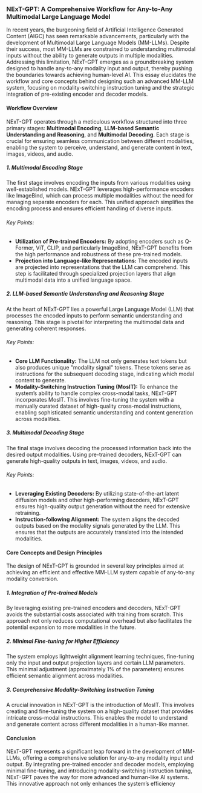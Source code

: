 ### NExT-GPT: A Comprehensive Workflow for Any-to-Any Multimodal Large Language Model

In recent years, the burgeoning field of Artificial Intelligence Generated Content (AIGC) has seen remarkable advancements, particularly with the development of Multimodal Large Language Models (MM-LLMs). Despite their success, most MM-LLMs are constrained to understanding multimodal inputs without the ability to generate outputs in multiple modalities. Addressing this limitation, NExT-GPT emerges as a groundbreaking system designed to handle any-to-any modality input and output, thereby pushing the boundaries towards achieving human-level AI. This essay elucidates the workflow and core concepts behind designing such an advanced MM-LLM system, focusing on modality-switching instruction tuning and the strategic integration of pre-existing encoder and decoder models.

#### Workflow Overview

NExT-GPT operates through a meticulous workflow structured into three primary stages: **Multimodal Encoding**, **LLM-based Semantic Understanding and Reasoning**, and **Multimodal Decoding**. Each stage is crucial for ensuring seamless communication between different modalities, enabling the system to perceive, understand, and generate content in text, images, videos, and audio.

##### 1. Multimodal Encoding Stage

The first stage involves encoding the inputs from various modalities using well-established models. NExT-GPT leverages high-performance encoders like ImageBind, which can process multiple modalities without the need for managing separate encoders for each. This unified approach simplifies the encoding process and ensures efficient handling of diverse inputs.

###### Key Points:

- **Utilization of Pre-trained Encoders:** By adopting encoders such as Q-Former, ViT, CLIP, and particularly ImageBind, NExT-GPT benefits from the high performance and robustness of these pre-trained models.
- **Projection into Language-like Representations:** The encoded inputs are projected into representations that the LLM can comprehend. This step is facilitated through specialized projection layers that align multimodal data into a unified language space.

##### 2. LLM-based Semantic Understanding and Reasoning Stage

At the heart of NExT-GPT lies a powerful Large Language Model (LLM) that processes the encoded inputs to perform semantic understanding and reasoning. This stage is pivotal for interpreting the multimodal data and generating coherent responses.

###### Key Points:

- **Core LLM Functionality:** The LLM not only generates text tokens but also produces unique "modality signal" tokens. These tokens serve as instructions for the subsequent decoding stage, indicating which modal content to generate.
- **Modality-Switching Instruction Tuning (MosIT):** To enhance the system’s ability to handle complex cross-modal tasks, NExT-GPT incorporates MosIT. This involves fine-tuning the system with a manually curated dataset of high-quality cross-modal instructions, enabling sophisticated semantic understanding and content generation across modalities.

##### 3. Multimodal Decoding Stage

The final stage involves decoding the processed information back into the desired output modalities. Using pre-trained decoders, NExT-GPT can generate high-quality outputs in text, images, videos, and audio.

###### Key Points:

- **Leveraging Existing Decoders:** By utilizing state-of-the-art latent diffusion models and other high-performing decoders, NExT-GPT ensures high-quality output generation without the need for extensive retraining.
- **Instruction-following Alignment:** The system aligns the decoded outputs based on the modality signals generated by the LLM. This ensures that the outputs are accurately translated into the intended modalities.

#### Core Concepts and Design Principles

The design of NExT-GPT is grounded in several key principles aimed at achieving an efficient and effective MM-LLM system capable of any-to-any modality conversion.

##### 1. Integration of Pre-trained Models

By leveraging existing pre-trained encoders and decoders, NExT-GPT avoids the substantial costs associated with training from scratch. This approach not only reduces computational overhead but also facilitates the potential expansion to more modalities in the future.

##### 2. Minimal Fine-tuning for Higher Efficiency

The system employs lightweight alignment learning techniques, fine-tuning only the input and output projection layers and certain LLM parameters. This minimal adjustment (approximately 1% of the parameters) ensures efficient semantic alignment across modalities.

##### 3. Comprehensive Modality-Switching Instruction Tuning

A crucial innovation in NExT-GPT is the introduction of MosIT. This involves creating and fine-tuning the system on a high-quality dataset that provides intricate cross-modal instructions. This enables the model to understand and generate content across different modalities in a human-like manner.

#### Conclusion

NExT-GPT represents a significant leap forward in the development of MM-LLMs, offering a comprehensive solution for any-to-any modality input and output. By integrating pre-trained encoder and decoder models, employing minimal fine-tuning, and introducing modality-switching instruction tuning, NExT-GPT paves the way for more advanced and human-like AI systems. This innovative approach not only enhances the system’s efficiency
